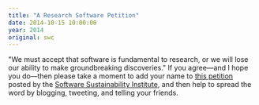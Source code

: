 ```yaml
---
title: "A Research Software Petition"
date: 2014-10-15 10:00:00
year: 2014
original: swc
---
```

<p>
  "We must accept that software is fundamental to research, or we will lose our ability to make groundbreaking discoveries."
  If you agree&mdash;and I hope you do&mdash;then please take a moment
  to add your name to
  <a href="http://www.change.org/p/everyone-in-the-research-community-we-must-accept-that-software-is-fundamental-to-research-or-we-will-lose-our-ability-to-make-groundbreaking-discoveries">this petition</a>
  posted by the <a href="http://www.software.ac.uk/">Software Sustainability Institute</a>,
  and then help to spread the word by blogging, tweeting, and telling your friends.
</p>
